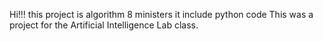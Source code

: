 Hi!!!
  this project is algorithm 8 ministers it include python code 
This was a project for the Artificial Intelligence Lab class.
